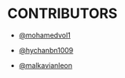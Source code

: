 # CONTRIBUTORS

- [@mohamedvol1](https://github.com/mohamedvol1/)

- [@hychanbn1009](https://github.com/hychanbn1009/)

- [@malkavianleon](https://github.com/malkavianleon/)
